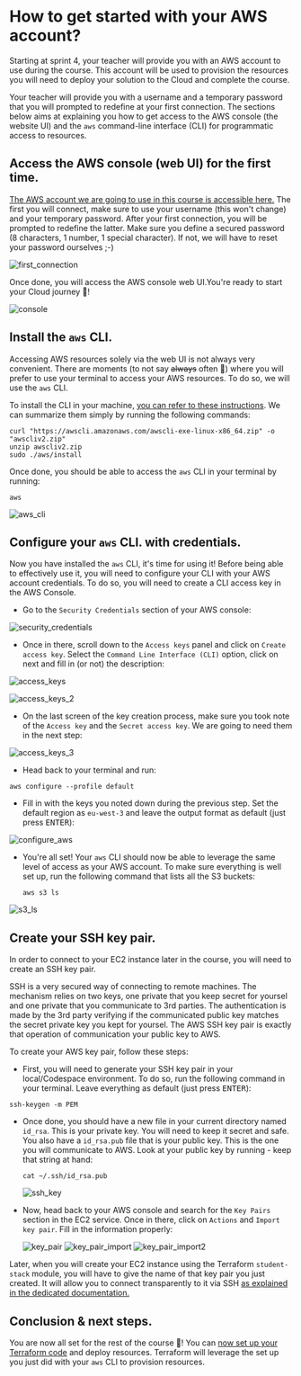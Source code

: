 # How to get started with your AWS account?

Starting at sprint 4, your teacher will provide you with an AWS account to use during the course. This 
account will be used to provision the resources you will need to deploy your solution to the Cloud and
complete the course. 

Your teacher will provide you with a username and a temporary password that you will prompted to redefine 
at your first connection. The sections below aims at explaining you how to get access to the AWS console
(the website UI) and the `aws` command-line interface (CLI) for programmatic access to resources.

## Access the AWS console (web UI) for the first time. 

[The AWS account we are going to use in this course is accessible here.](https://516454187396.signin.aws.amazon.com/console)
The first you will connect, make sure to use your username (this won't change) and your temporary password.
After your first connection, you will be prompted to redefine the latter. Make sure you define a secured
password (8 characters, 1 number, 1 special character). If not, we will have to reset your password ourselves ;-)

![first_connection](img/first_connection.png)

Once done, you will access the AWS console web UI.You're ready to start your Cloud journey 🚀!

![console](img/aws_console.png)

## Install the `aws` CLI.

Accessing AWS resources solely via the web UI is not always very convenient. There are moments (to not 
say ~~always~~ often 😬) where you will prefer to use your terminal to access your AWS resources. To do
so, we will use the `aws` CLI.

To install the CLI in your machine, [you can refer to these instructions](https://docs.aws.amazon.com/cli/latest/userguide/getting-started-install.html). 
We can summarize them simply by running the following commands:
```
curl "https://awscli.amazonaws.com/awscli-exe-linux-x86_64.zip" -o "awscliv2.zip"
unzip awscliv2.zip
sudo ./aws/install
```

Once done, you should be able to access the `aws` CLI in your terminal by running:
```
aws
```

![aws_cli](./img/aws_cli.png)

## Configure your `aws` CLI. with credentials. 

Now you have installed the `aws` CLI, it's time for using it! Before being able to effectively use it,
you will need to configure your CLI with your AWS account credentials. To do so, you will need to create
a CLI access key in the AWS Console.

* Go to the `Security Credentials` section of your AWS console:

![security_credentials](./img/security_credentials_menu.png)

* Once in there, scroll down to the `Access keys` panel and click on `Create access key`. Select the 
`Command Line Interface (CLI)` option, click on next and fill in (or not) the description:

![access_keys](./img/access_keys.png)

![access_keys_2](./img/access_keys_2.png)

* On the last screen of the key creation process, make sure you took note of the `Access key` and the
`Secret access key`. We are going to need them in the next step:

![access_keys_3](./img/access_keys_3.png)

* Head back to your terminal and run:
```
aws configure --profile default
```

* Fill in with the keys you noted down during the previous step. Set the default region as `eu-west-3` 
  and leave the output format as default (just press <kbd>ENTER</kbd>):

![configure_aws](./img/aws_configure.png)

* You're all set! Your `aws` CLI should now be able to leverage the same level of access as your AWS account.
  To make sure everything is well set up, run the following command that lists all the S3 buckets:
  ```
  aws s3 ls
  ```

![s3_ls](./img/aws_s3_ls.png)

## Create your SSH key pair.

In order to connect to your EC2 instance later in the course, you will need to create an SSH key pair. 

SSH is a very secured way of connecting to remote machines. The mechanism relies on two keys, one private
that you keep secret for yoursel and one private that you communicate to 3rd parties. The authentication
is made by the 3rd party verifying if the communicated public key matches the secret private key you 
kept for yoursel. The AWS SSH key pair is exactly that operation of communication your public key to AWS.

To create your AWS key pair, follow these steps:

* First, you will need to generate your SSH key pair in your local/Codespace environment. To do so, 
run the following command in your terminal. Leave everything as default (just press <kbd>ENTER</kbd>):
```
ssh-keygen -m PEM
```

* Once done, you should have a new file in your current directory named `id_rsa`. This is your private key.
  You will need to keep it secret and safe. You also have a `id_rsa.pub` file that is your public key.
  This is the one you will communicate to AWS. Look at your public key by running - keep that string at hand:
  ```
  cat ~/.ssh/id_rsa.pub
  ```

  ![ssh_key](./img/ssh_keygen.png)

* Now, head back to your AWS console and search for the `Key Pairs` section in the EC2 service.
  Once in there, click on `Actions` and `Import key pair`. Fill in the information properly:

  ![key_pair](./img/key_pair.png)
  ![key_pair_import](./img/create_key_pair.png)
  ![key_pair_import2](./img/import_keypair.png)

Later, when you will create your EC2 instance using the Terraform `student-stack` module, you will 
have to give the name of that key pair you just created. It will allow you to connect transparently
to it via SSH [as explained in the dedicated documentation.](run_your_app.md)

## Conclusion & next steps.

You are now all set for the rest of the course 🎉! You can [now set up your Terraform code](terraform_get_started.md) 
and deploy resources. Terraform will leverage the set up you just did with your `aws` CLI to provision resources.